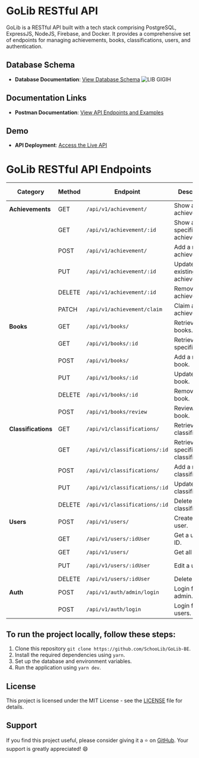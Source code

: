 # GoLib RESTful API

GoLib is a RESTful API built with a tech stack comprising PostgreSQL, ExpressJS, NodeJS, Firebase, and Docker. It provides a comprehensive set of endpoints for managing achievements, books, classifications, users, and authentication.

## Database Schema
- **Database Documentation**: [View Database Schema](https://dbdocs.io/hy.rezaalfanda/LIB-GIGIH)
![LIB GIGIH](https://github.com/SchooLib/GoLib-BE/assets/93983098/21db3510-84e3-40f2-bd3c-110acb953ca7)



## Documentation Links

- **Postman Documentation**: [View API Endpoints and Examples](https://documenter.getpostman.com/view/15041975/2s9YRGxpFf)


## Demo
- **API Deployment**: [Access the Live API](http://103.193.176.43:3000/api/v1)


# GoLib RESTful API Endpoints

| Category        | Method | Endpoint                        | Description                               | Authentication Required |
|-----------------|--------|---------------------------------|-------------------------------------------|-------------------------|
| **Achievements**| GET    | `/api/v1/achievement/`          | Show all achievements.                    | No                      |
|                 | GET    | `/api/v1/achievement/:id`       | Show a specific achievement.              | No                      |
|                 | POST   | `/api/v1/achievement/`          | Add a new achievement.                    | Yes (Firebase)          |
|                 | PUT    | `/api/v1/achievement/:id`       | Update an existing achievement.           | Yes (Firebase)          |
|                 | DELETE | `/api/v1/achievement/:id`       | Remove an achievement.                    | Yes (Admin)             |
|                 | PATCH  | `/api/v1/achievement/claim`     | Claim an achievement.                     | Yes (User)              |
| **Books**       | GET    | `/api/v1/books/`                | Retrieve all books.                       | No                      |
|                 | GET    | `/api/v1/books/:id`             | Retrieve a specific book.                 | No                      |
|                 | POST   | `/api/v1/books/`                | Add a new book.                           | Yes (Admin, Firebase)   |
|                 | PUT    | `/api/v1/books/:id`             | Update a book.                            | Yes (Admin, Firebase)   |
|                 | DELETE | `/api/v1/books/:id`             | Remove a book.                            | Yes (Admin)             |
|                 | POST   | `/api/v1/books/review`          | Review a book.                            | Yes (User)              |
| **Classifications** | GET | `/api/v1/classifications/`      | Retrieve all classifications.             | No                      |
|                 | GET    | `/api/v1/classifications/:id`   | Retrieve a specific classification.       | No                      |
|                 | POST   | `/api/v1/classifications/`      | Add a new classification.                 | Yes (Admin)             |
|                 | PUT    | `/api/v1/classifications/:id`   | Update a classification.                  | Yes (Admin)             |
|                 | DELETE | `/api/v1/classifications/:id`   | Delete a classification.                  | Yes (Admin)             |
| **Users**       | POST   | `/api/v1/users/`                | Create a new user.                        | Yes (Admin, Firebase)   |
|                 | GET    | `/api/v1/users/:idUser`         | Get a user by ID.                         | Yes (User)              |
|                 | GET    | `/api/v1/users/`                | Get all users.                            | No                      |
|                 | PUT    | `/api/v1/users/:idUser`         | Edit a user.                              | Yes (Admin, Firebase)   |
|                 | DELETE | `/api/v1/users/:idUser`         | Delete a user.                            | Yes (Admin)             |
| **Auth**        | POST   | `/api/v1/auth/admin/login`      | Login for admin.                          | No                      |
|                 | POST   | `/api/v1/auth/login`            | Login for users.                          | No                      |


## To run the project locally, follow these steps:

1. Clone this repository `git clone https://github.com/SchooLib/GoLib-BE`.
2. Install the required dependencies using `yarn`.
3. Set up the database and environment variables.
4. Run the application using `yarn dev`.

## License

This project is licensed under the MIT License - see the [LICENSE](LICENSE) file for details.

## Support

If you find this project useful, please consider giving it a ⭐️ on [GitHub](https://github.com/SchooLib/GoLib-BE). Your support is greatly appreciated! 😄

